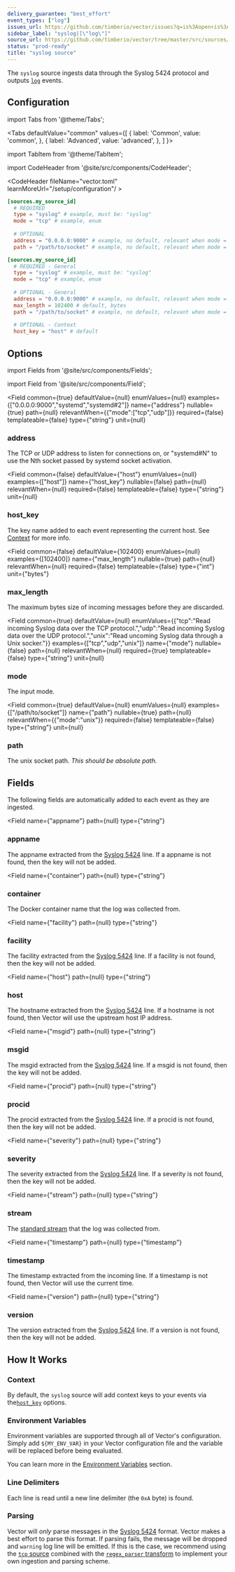 ```yaml
---
delivery_guarantee: "best_effort"
event_types: ["log"]
issues_url: https://github.com/timberio/vector/issues?q=is%3Aopen+is%3Aissue+label%3A%22source%3A+syslog%22
sidebar_label: "syslog|[\"log\"]"
source_url: https://github.com/timberio/vector/tree/master/src/sources/syslog.rs
status: "prod-ready"
title: "syslog source" 
---
```


The `syslog` source ingests data through the Syslog 5424 protocol and outputs [`log`][docs.data-model#log] events.

## Configuration

import Tabs from '@theme/Tabs';

<Tabs
  defaultValue="common"
  values={[
    { label: 'Common', value: 'common', },
    { label: 'Advanced', value: 'advanced', },
  ]
}>

import TabItem from '@theme/TabItem';

<TabItem value="common">

import CodeHeader from '@site/src/components/CodeHeader';

<CodeHeader fileName="vector.toml" learnMoreUrl="/setup/configuration"/ >

```toml
[sources.my_source_id]
  # REQUIRED
  type = "syslog" # example, must be: "syslog"
  mode = "tcp" # example, enum
  
  # OPTIONAL
  address = "0.0.0.0:9000" # example, no default, relevant when mode = "tcp" or mode = "udp"
  path = "/path/to/socket" # example, no default, relevant when mode = "unix"
```

</TabItem>
<TabItem value="advanced">

<CodeHeader fileName="vector.toml" learnMoreUrl="/setup/configuration" />

```toml
[sources.my_source_id]
  # REQUIRED - General
  type = "syslog" # example, must be: "syslog"
  mode = "tcp" # example, enum
  
  # OPTIONAL - General
  address = "0.0.0.0:9000" # example, no default, relevant when mode = "tcp" or mode = "udp"
  max_length = 102400 # default, bytes
  path = "/path/to/socket" # example, no default, relevant when mode = "unix"
  
  # OPTIONAL - Context
  host_key = "host" # default
```

</TabItem>

</Tabs>

## Options

import Fields from '@site/src/components/Fields';

import Field from '@site/src/components/Field';

<Fields filters={true}>


<Field
  common={true}
  defaultValue={null}
  enumValues={null}
  examples={["0.0.0.0:9000","systemd","systemd#2"]}
  name={"address"}
  nullable={true}
  path={null}
  relevantWhen={{"mode":["tcp","udp"]}}
  required={false}
  templateable={false}
  type={"string"}
  unit={null}
  >

### address

The TCP or UDP address to listen for connections on, or "systemd#N" to use the Nth socket passed by systemd socket activation. 


</Field>


<Field
  common={false}
  defaultValue={"host"}
  enumValues={null}
  examples={["host"]}
  name={"host_key"}
  nullable={false}
  path={null}
  relevantWhen={null}
  required={false}
  templateable={false}
  type={"string"}
  unit={null}
  >

### host_key

The key name added to each event representing the current host. See [Context](#context) for more info.


</Field>


<Field
  common={false}
  defaultValue={102400}
  enumValues={null}
  examples={[102400]}
  name={"max_length"}
  nullable={true}
  path={null}
  relevantWhen={null}
  required={false}
  templateable={false}
  type={"int"}
  unit={"bytes"}
  >

### max_length

The maximum bytes size of incoming messages before they are discarded.


</Field>


<Field
  common={true}
  defaultValue={null}
  enumValues={{"tcp":"Read incoming Syslog data over the TCP protocol.","udp":"Read incoming Syslog data over the UDP protocol.","unix":"Read uncoming Syslog data through a Unix socker."}}
  examples={["tcp","udp","unix"]}
  name={"mode"}
  nullable={false}
  path={null}
  relevantWhen={null}
  required={true}
  templateable={false}
  type={"string"}
  unit={null}
  >

### mode

The input mode.


</Field>


<Field
  common={true}
  defaultValue={null}
  enumValues={null}
  examples={["/path/to/socket"]}
  name={"path"}
  nullable={true}
  path={null}
  relevantWhen={{"mode":"unix"}}
  required={false}
  templateable={false}
  type={"string"}
  unit={null}
  >

### path

The unix socket path. *This should be absolute path.*



</Field>


</Fields>

## Fields

The following fields are automatically added to each event as they are ingested.

<Fields filters={true}>


<Field
  name={"appname"}
  path={null}
  type={"string"}
  >

### appname

The appname extracted from the [Syslog 5424][urls.syslog_5424] line. If a appname is not found, then the key will not be added.



</Field>


<Field
  name={"container"}
  path={null}
  type={"string"}
  >

### container

The Docker container name that the log was collected from.


</Field>


<Field
  name={"facility"}
  path={null}
  type={"string"}
  >

### facility

The facility extracted from the [Syslog 5424][urls.syslog_5424] line. If a facility is not found, then the key will not be added.



</Field>


<Field
  name={"host"}
  path={null}
  type={"string"}
  >

### host

The hostname extracted from the [Syslog 5424][urls.syslog_5424] line. If a hostname is not found, then Vector will use the upstream host IP address.


</Field>


<Field
  name={"msgid"}
  path={null}
  type={"string"}
  >

### msgid

The msgid extracted from the [Syslog 5424][urls.syslog_5424] line. If a msgid is not found, then the key will not be added.



</Field>


<Field
  name={"procid"}
  path={null}
  type={"string"}
  >

### procid

The procid extracted from the [Syslog 5424][urls.syslog_5424] line. If a procid is not found, then the key will not be added.



</Field>


<Field
  name={"severity"}
  path={null}
  type={"string"}
  >

### severity

The severity extracted from the [Syslog 5424][urls.syslog_5424] line. If a severity is not found, then the key will not be added.



</Field>


<Field
  name={"stream"}
  path={null}
  type={"string"}
  >

### stream

The [standard stream][urls.standard_streams] that the log was collected from.


</Field>


<Field
  name={"timestamp"}
  path={null}
  type={"timestamp"}
  >

### timestamp

The timestamp extracted from the incoming line. If a timestamp is not found, then Vector will use the current time.


</Field>


<Field
  name={"version"}
  path={null}
  type={"string"}
  >

### version

The version extracted from the [Syslog 5424][urls.syslog_5424] line. If a version is not found, then the key will not be added.



</Field>


</Fields>

## How It Works

### Context

By default, the `syslog` source will add context
keys to your events via the[`host_key`](#host_key)
options.

### Environment Variables

Environment variables are supported through all of Vector's configuration.
Simply add `${MY_ENV_VAR}` in your Vector configuration file and the variable
will be replaced before being evaluated.

You can learn more in the [Environment Variables][docs.configuration#environment-variables]
section.

### Line Delimiters

Each line is read until a new line delimiter (the `0xA` byte) is found.

### Parsing

Vector will _only_ parse messages in the [Syslog 5424][urls.syslog_5424] format.
Vector makes a best effort to parse this format. If parsing fails, the message
will be dropped and `warning` log line will be emitted. If this is the case, we
recommend using the [`tcp` source][docs.sources.tcp] combined with the
[`regex_parser` transform][docs.transforms.regex_parser] to implement your own
ingestion and parsing scheme.


[docs.configuration#environment-variables]: ../../setup/configuration#environment-variables
[docs.data-model#log]: ../../about/data-model#log
[docs.sources.tcp]: ../../components/sources/tcp
[docs.transforms.regex_parser]: ../../components/transforms/regex_parser
[urls.standard_streams]: https://en.wikipedia.org/wiki/Standard_streams
[urls.syslog_5424]: https://tools.ietf.org/html/rfc5424
